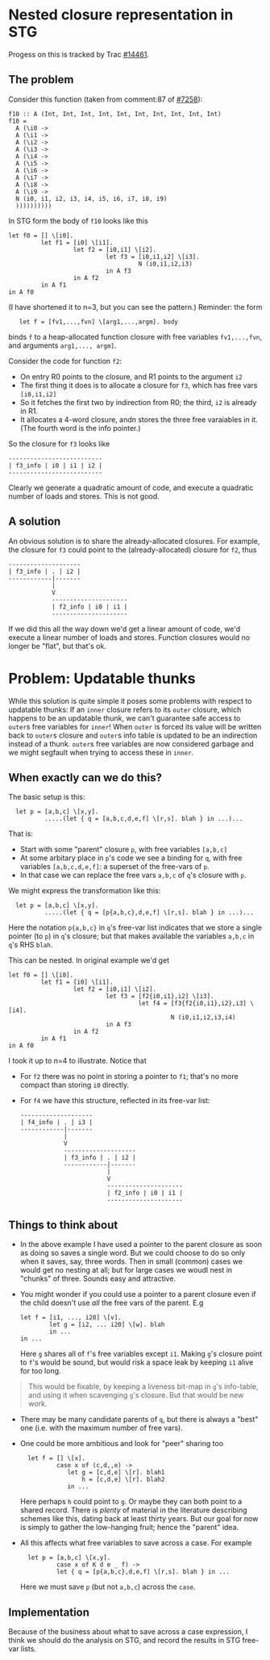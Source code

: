 # Nested closure representation in STG


Progess on this is tracked by Trac [\#14461](https://gitlab.haskell.org//ghc/ghc/issues/14461).

## The problem


Consider this function (taken from comment:87 of [\#7258](https://gitlab.haskell.org//ghc/ghc/issues/7258)):

```wiki
f10 :: A (Int, Int, Int, Int, Int, Int, Int, Int, Int, Int)
f10 =
  A (\i0 ->
  A (\i1 ->
  A (\i2 ->
  A (\i3 ->
  A (\i4 ->
  A (\i5 ->
  A (\i6 ->
  A (\i7 ->
  A (\i8 ->
  A (\i9 ->
  N (i0, i1, i2, i3, i4, i5, i6, i7, i8, i9)
  ))))))))))
```


In STG form the body of `f10` looks like this

```wiki
let f0 = [] \[i0].
         let f1 = [i0] \[i1].
                  let f2 = [i0,i1] \[i2].
                           let f3 = [i0,i1,i2] \[i3].
                                    N (i0,i1,i2,i3)
                           in A f3
                  in A f2
         in A f1
in A f0
```


(I have shortened it to n=3, but you can see the pattern.)  Reminder: the
form

```wiki
   let f = [fv1,...,fvn] \[arg1,...,argm]. body
```


binds `f` to a heap-allocated function closure with free variables `fv1,...,fvn`,
and arguments `arg1,..., argm]`.


Consider the code for function `f2`:

- On entry R0 points to the closure, and R1 points to the argument `i2`
- The first thing it does is to allocate a closure for `f3`, which has free vars `[i0,i1,i2]`
- So it fetches the first two by indirection from R0; the third, `i2` is already in R1.
- It allocates a 4-word closure, andn stores the three free varaiables in it. (The fourth word is the info pointer.)


So the closure for `f3` looks like

```wiki
--------------------------
| f3_info | i0 | i1 | i2 |
--------------------------
```


Clearly we generate a quadratic amount of code, and execute a quadratic number of loads
and stores.  This is not good.

## A solution


An obvious solution is to share the already-allocated closures.  For example,
the closure for `f3` could point to the (already-allocated) closure for `f2`, thus

```wiki
--------------------
| f3_info | . | i2 |
------------|-------
            |
            V
            ---------------------
            | f2_info | i0 | i1 |
            ---------------------
```


If we did this all the way down we'd get a linear amount of code, we'd execute
a linear number of loads and stores.  Function closures would no longer be "flat", but
that's ok.

# Problem: Updatable thunks


While this solution is quite simple it poses some problems with respect to updatable thunks: If an `inner` closure refers to its `outer` closure, which happens to be an updatable thunk, we can't guarantee safe access to `outer`s free variables for `inner`! When `outer` is forced its value will be written back to `outer`s closure and `outer`s info table is updated to be an indirection instead of a thunk. `outer`s free variables are now considered garbage and we might segfault when trying to access these in `inner`.

## When exactly can we do this?


The basic setup is this:

```wiki
  let p = [a,b,c] \[x,y].
          .....(let { q = [a,b,c,d,e,f] \[r,s]. blah } in ...)...
```


That is:

- Start with some "parent" closure `p`, with free variables `[a,b,c]`
- At some arbitary place in `p`'s code we see a binding for `q`, with free variables
  `[a,b,c,d,e,f]`: a superset of the free-vars of `p`.
- In that case we can replace the free vars `a,b,c` of `q`'s closure with `p`.


We might express the transformation like this:

```wiki
  let p = [a,b,c] \[x,y].
          .....(let { q = [p{a,b,c},d,e,f] \[r,s]. blah } in ...)...
```


Here the notation `p{a,b,c}` in `q`'s free-var list indicates that we store a single pointer (to `p`) in `q`'s closure; but that makes available the variables `a,b,c` in `q`'s RHS `blah`.


This can be nested.  In original example we'd get

```wiki
let f0 = [] \[i0].
         let f1 = [i0] \[i1].
                  let f2 = [i0,i1] \[i2].
                           let f3 = [f2{i0,i1},i2] \[i3].
                                    let f4 = [f3{f2{i0,i1},i2},i3] \[i4].
                                             N (i0,i1,i2,i3,i4)
                           in A f3
                  in A f2
         in A f1
in A f0
```


I took it up to n=4 to illustrate.  Notice that

- For `f2` there was no point in storing a pointer to `f1`; that's no more compact than storing `i0` directly.
- For `f4` we have this structure, reflected in its free-var list:

  ```wiki
  --------------------
  | f4_info | . | i3 |
  ------------|-------
              |
              V
              --------------------
              | f3_info | . | i2 |
              ------------|-------
                          |
                          V
                          ---------------------
                          | f2_info | i0 | i1 |
                          ---------------------
  ```

## Things to think about

- In the above example I have used a pointer to the parent closure as soon as doing so saves a single word.  But we could choose to do so only when it saves, say, three words.  Then in small (common) cases we would get no nesting at all; but for large cases we woudl nest in "chunks" of three.  Sounds easy and attractive.

- You might wonder if you could use a pointer to a parent closure even if the child doesn't use *all* the free vars of the parent. E.g

  ```wiki
  let f = [i1, ..., i20] \[v].
          let g = [i2, ... i20] \[w]. blah
          in ...
  in ...
  ```

  Here `g` shares all of `f`'s free variables except `i1`.  Making `g`'s closure point to `f`'s would be sound, but would risk a space leak by keeping `i1` alive for too long.

>
> This would be fixable, by keeping a liveness bit-map in `g`'s info-table, and using it when scavenging `g`'s closure.
> But that would be new work.

- There may be many candidate parents of `q`, but there is always a "best" one (i.e. with the maximum number of free vars).

- One could be more ambitious and look for "peer" sharing too

  ```wiki
    let f = [] \[x].
            case x of (c,d,,e) ->
               let g = [c,d,e] \[r]. blah1
                   h = [c,d,e] \[r]. blah2
               in ...
  ```

  Here perhaps `h` could point to `g`.  Or maybe they can both point to a shared record.  There is *plenty* of material in the literature describing schemes like this, dating back at least thirty years.   But our goal for now is simply to gather the low-hanging fruit; hence the "parent" idea.

- All this affects what free variables to save across a case. For example

  ```wiki
    let p = [a,b,c] \[x,y].
            case x of K d e _ f) ->
            let { q = [p{a,b,c},d,e,f] \[r,s]. blah } in ...
  ```

  Here we must save `p` (but not `a,b,c`) across the `case`.

## Implementation


Because of the business about what to save across a case expression,
I think we should do the analysis on STG, and record the results in STG free-var lists.
